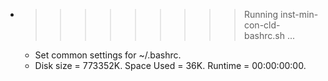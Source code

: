 * >>>>>>>>> Running inst-min-con-cld-bashrc.sh ...
  * Set common settings for ~/.bashrc.
  * Disk size = 773352K. Space Used = 36K. Runtime = 00:00:00:00.
